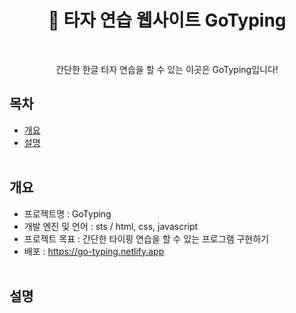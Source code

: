 <h1 align="center">👻 타자 연습 웹사이트 GoTyping</h1><br>

<p align="center">
 간단한 한글 타자 연습을 할 수 있는 이곳은 GoTyping입니다!
</p>

## 목차
- [개요](#개요)
- [설명](#설명)
<br><br>
## 개요
- 프로젝트명 : GoTyping
- 개발 엔진 및 언어 : sts / html, css, javascript
- 프로젝트 목표 : 간단한 타이핑 연습을 할 수 있는 프로그램 구현하기
- 배포 : https://go-typing.netlify.app
<br><br>
## 설명




















